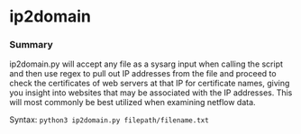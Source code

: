 # ip2domain

### Summary
ip2domain.py will accept any file as a sysarg input when calling the script and then use regex to pull out IP addresses from the file and proceed to check the certificates of web servers at that IP for certificate names, giving you insight into websites that may be associated with the IP addresses. This will most commonly be best utilized when examining netflow data. 

Syntax: <code>python3 ip2domain.py filepath/filename.txt</code>
